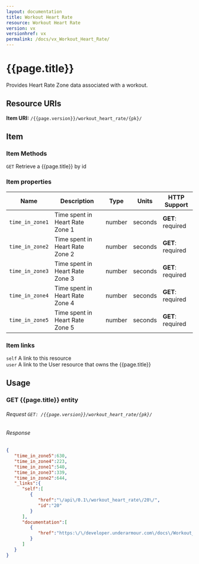 ```yaml
---
layout: documentation
title: Workout Heart Rate
resource: Workout Heart Rate
version: vx
versionhref: vx
permalink: /docs/vx_Workout_Heart_Rate/
---
```


# {{page.title}}

Provides Heart Rate Zone data associated with a workout.

## Resource URIs

**Item URI:** `/{{page.version}}/workout_heart_rate/{pk}/`

## Item

### Item Methods

`GET` Retrieve a {{page.title}} by id  

### Item properties

| Name         | Description          | Type      | Units               | HTTP Support                                 |
|--------------|----------------------|-----------|---------------------|----------------------------------------------|
| `time_in_zone1` | Time spent in Heart Rate Zone 1 | number | seconds | **GET**: required |
| `time_in_zone2` | Time spent in Heart Rate Zone 2 | number | seconds | **GET**: required |
| `time_in_zone3` | Time spent in Heart Rate Zone 3 | number | seconds | **GET**: required |
| `time_in_zone4` | Time spent in Heart Rate Zone 4 | number | seconds | **GET**: required |
| `time_in_zone5` | Time spent in Heart Rate Zone 5 | number | seconds | **GET**: required |

### Item links

`self` A link to this resource  
`user` A link to the User resource that owns the {{page.title}}

## Usage

### GET {{page.title}} entity

###### Request `GET: /{{page.version}}/workout_heart_rate/{pk}/`

###### Response

```json
{
   "time_in_zone5":630,
   "time_in_zone4":223,
   "time_in_zone1":540,
   "time_in_zone3":339,
   "time_in_zone2":644,
   "_links":{
      "self":[
         {
            "href":"\/api\/0.1\/workout_heart_rate\/20\/",
            "id":"20"
         }
      ],
      "documentation":[
         {
            "href":"https:\/\/developer.underarmour.com\/docs\/Workout_Heart_Rate"
         }
      ]
   }
}
```
